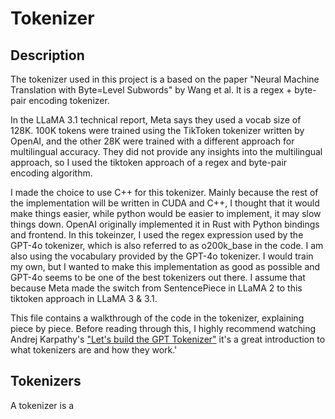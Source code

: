 # Tokenizer

## Description
The tokenizer used in this project is a based on the paper "Neural Machine Translation with Byte=Level Subwords" by Wang et al. It is a regex + byte-pair encoding tokenizer.

In the LLaMA 3.1 technical report, Meta says they used a vocab size of 128K. 100K tokens were trained using the TikToken tokenizer written by OpenAI, and the other 28K were trained with a different approach for multilingual accuracy. They did not provide any insights into the multilingual approach, so I used the tiktoken approach of a regex and byte-pair encoding algorithm.

I made the choice to use C++ for this tokenizer. Mainly because the rest of the implementation will be written in CUDA and C++, I thought that it would make things easier, while python would be easier to implement, it may slow things down.  OpenAI originally implemented it in Rust with Python bindings and frontend. In this tokeinzer, I used the regex expression used by the GPT-4o tokenizer, which is also referred to as o200k_base in the code. I am also using the vocabulary provided by the GPT-4o tokenizer. I would train my own, but I wanted to make this implementation as good as possible and GPT-4o seems to be one of the best tokenizers out there. I assume that because Meta made the switch from SentencePiece in LLaMA 2 to this tiktoken approach in LLaMA 3 & 3.1.

This file contains a walkthrough of the code in the tokenizer, explaining piece by piece. Before reading through this, I highly recommend watching Andrej Karpathy's ["Let's build the GPT Tokenizer"](https://youtu.be/zduSFxRajkE?si=O4DB8YQ51MRv_OtD) it's a great introduction to what tokenizers are and how they work.'

## Tokenizers
A tokenizer is a 
